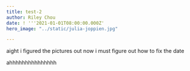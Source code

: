 ```yaml
---
title: test-2
author: Riley Chou
date: ! '''2021-01-01T08:00:00.000Z'
hero_image: "../static/julia-joppien.jpg"

---
```

aight i figured the pictures out now i must figure out how to fix the date

ahhhhhhhhhhhhhhh
